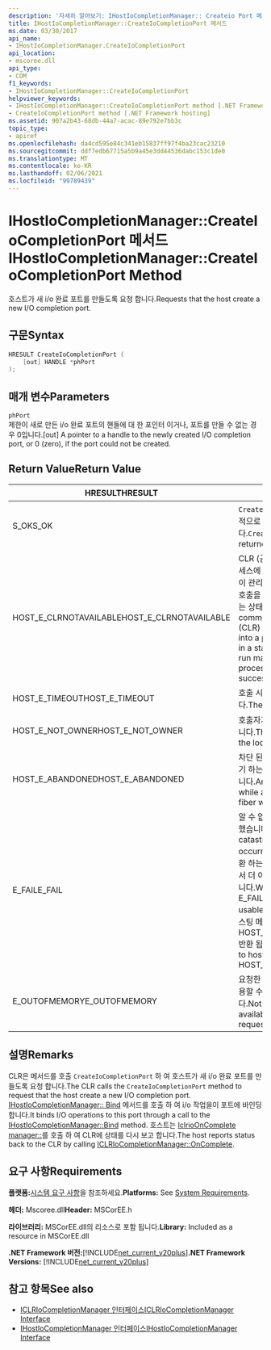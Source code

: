 ```yaml
---
description: '자세히 알아보기: IHostIoCompletionManager:: Createio Port 메서드'
title: IHostIoCompletionManager::CreateIoCompletionPort 메서드
ms.date: 03/30/2017
api_name:
- IHostIoCompletionManager.CreateIoCompletionPort
api_location:
- mscoree.dll
api_type:
- COM
f1_keywords:
- IHostIoCompletionManager::CreateIoCompletionPort
helpviewer_keywords:
- IHostIoCompletionManager::CreateIoCompletionPort method [.NET Framework hosting]
- CreateIoCompletionPort method [.NET Framework hosting]
ms.assetid: 907a2b43-68db-44a7-acac-89e792e7bb3c
topic_type:
- apiref
ms.openlocfilehash: da4cd595e84c341eb15837ff97f4ba23cac23210
ms.sourcegitcommit: ddf7edb67715a5b9a45e3dd44536dabc153c1de0
ms.translationtype: MT
ms.contentlocale: ko-KR
ms.lasthandoff: 02/06/2021
ms.locfileid: "99789439"
---
```

# <a name="ihostiocompletionmanagercreateiocompletionport-method"></a><span data-ttu-id="3cbfe-103">IHostIoCompletionManager::CreateIoCompletionPort 메서드</span><span class="sxs-lookup"><span data-stu-id="3cbfe-103">IHostIoCompletionManager::CreateIoCompletionPort Method</span></span>

<span data-ttu-id="3cbfe-104">호스트가 새 i/o 완료 포트를 만들도록 요청 합니다.</span><span class="sxs-lookup"><span data-stu-id="3cbfe-104">Requests that the host create a new I/O completion port.</span></span>  
  
## <a name="syntax"></a><span data-ttu-id="3cbfe-105">구문</span><span class="sxs-lookup"><span data-stu-id="3cbfe-105">Syntax</span></span>  
  
```cpp  
HRESULT CreateIoCompletionPort (  
    [out] HANDLE *phPort  
);  
```  
  
## <a name="parameters"></a><span data-ttu-id="3cbfe-106">매개 변수</span><span class="sxs-lookup"><span data-stu-id="3cbfe-106">Parameters</span></span>  

 `phPort`  
 <span data-ttu-id="3cbfe-107">제한이 새로 만든 i/o 완료 포트의 핸들에 대 한 포인터 이거나, 포트를 만들 수 없는 경우 0입니다.</span><span class="sxs-lookup"><span data-stu-id="3cbfe-107">[out] A pointer to a handle to the newly created I/O completion port, or 0 (zero), if the port could not be created.</span></span>  
  
## <a name="return-value"></a><span data-ttu-id="3cbfe-108">Return Value</span><span class="sxs-lookup"><span data-stu-id="3cbfe-108">Return Value</span></span>  
  
|<span data-ttu-id="3cbfe-109">HRESULT</span><span class="sxs-lookup"><span data-stu-id="3cbfe-109">HRESULT</span></span>|<span data-ttu-id="3cbfe-110">설명</span><span class="sxs-lookup"><span data-stu-id="3cbfe-110">Description</span></span>|  
|-------------|-----------------|  
|<span data-ttu-id="3cbfe-111">S_OK</span><span class="sxs-lookup"><span data-stu-id="3cbfe-111">S_OK</span></span>|<span data-ttu-id="3cbfe-112">`CreateIoCompletionPort` 성공적으로 반환 되었습니다.</span><span class="sxs-lookup"><span data-stu-id="3cbfe-112">`CreateIoCompletionPort` returned successfully.</span></span>|  
|<span data-ttu-id="3cbfe-113">HOST_E_CLRNOTAVAILABLE</span><span class="sxs-lookup"><span data-stu-id="3cbfe-113">HOST_E_CLRNOTAVAILABLE</span></span>|<span data-ttu-id="3cbfe-114">CLR (공용 언어 런타임)이 프로세스에 로드 되지 않았거나 CLR이 관리 코드를 실행할 수 없거나 호출을 성공적으로 처리할 수 없는 상태에 있습니다.</span><span class="sxs-lookup"><span data-stu-id="3cbfe-114">The common language runtime (CLR) has not been loaded into a process, or the CLR is in a state in which it cannot run managed code or process the call successfully.</span></span>|  
|<span data-ttu-id="3cbfe-115">HOST_E_TIMEOUT</span><span class="sxs-lookup"><span data-stu-id="3cbfe-115">HOST_E_TIMEOUT</span></span>|<span data-ttu-id="3cbfe-116">호출 시간이 초과 되었습니다.</span><span class="sxs-lookup"><span data-stu-id="3cbfe-116">The call timed out.</span></span>|  
|<span data-ttu-id="3cbfe-117">HOST_E_NOT_OWNER</span><span class="sxs-lookup"><span data-stu-id="3cbfe-117">HOST_E_NOT_OWNER</span></span>|<span data-ttu-id="3cbfe-118">호출자가 잠금을 소유 하지 않습니다.</span><span class="sxs-lookup"><span data-stu-id="3cbfe-118">The caller does not own the lock.</span></span>|  
|<span data-ttu-id="3cbfe-119">HOST_E_ABANDONED</span><span class="sxs-lookup"><span data-stu-id="3cbfe-119">HOST_E_ABANDONED</span></span>|<span data-ttu-id="3cbfe-120">차단 된 스레드나 파이버에서 대기 하는 동안 이벤트를 취소 했습니다.</span><span class="sxs-lookup"><span data-stu-id="3cbfe-120">An event was canceled while a blocked thread or fiber was waiting on it.</span></span>|  
|<span data-ttu-id="3cbfe-121">E_FAIL</span><span class="sxs-lookup"><span data-stu-id="3cbfe-121">E_FAIL</span></span>|<span data-ttu-id="3cbfe-122">알 수 없는 치명적인 오류가 발생 했습니다.</span><span class="sxs-lookup"><span data-stu-id="3cbfe-122">An unknown catastrophic failure occurred.</span></span> <span data-ttu-id="3cbfe-123">메서드가 E_FAIL 반환 하는 경우 해당 프로세스 내에서 더 이상 CLR을 사용할 수 없습니다.</span><span class="sxs-lookup"><span data-stu-id="3cbfe-123">When a method returns E_FAIL, the CLR is no longer usable within the process.</span></span> <span data-ttu-id="3cbfe-124">호스팅 메서드를 이후에 호출 하면 HOST_E_CLRNOTAVAILABLE 반환 됩니다.</span><span class="sxs-lookup"><span data-stu-id="3cbfe-124">Subsequent calls to hosting methods return HOST_E_CLRNOTAVAILABLE.</span></span>|  
|<span data-ttu-id="3cbfe-125">E_OUTOFMEMORY</span><span class="sxs-lookup"><span data-stu-id="3cbfe-125">E_OUTOFMEMORY</span></span>|<span data-ttu-id="3cbfe-126">요청한 리소스를 할당 하는 데 사용할 수 있는 메모리가 부족 합니다.</span><span class="sxs-lookup"><span data-stu-id="3cbfe-126">Not enough memory was available to allocate the requested resource.</span></span>|  
  
## <a name="remarks"></a><span data-ttu-id="3cbfe-127">설명</span><span class="sxs-lookup"><span data-stu-id="3cbfe-127">Remarks</span></span>  

 <span data-ttu-id="3cbfe-128">CLR은 메서드를 호출 `CreateIoCompletionPort` 하 여 호스트가 새 i/o 완료 포트를 만들도록 요청 합니다.</span><span class="sxs-lookup"><span data-stu-id="3cbfe-128">The CLR calls the `CreateIoCompletionPort` method to request that the host create a new I/O completion port.</span></span> <span data-ttu-id="3cbfe-129">[IHostIoCompletionManager:: Bind](ihostiocompletionmanager-bind-method.md) 메서드를 호출 하 여 i/o 작업을이 포트에 바인딩합니다.</span><span class="sxs-lookup"><span data-stu-id="3cbfe-129">It binds I/O operations to this port through a call to the [IHostIoCompletionManager::Bind](ihostiocompletionmanager-bind-method.md) method.</span></span> <span data-ttu-id="3cbfe-130">호스트는 [IclrioOnComplete manager::](iclriocompletionmanager-oncomplete-method.md)를 호출 하 여 CLR에 상태를 다시 보고 합니다.</span><span class="sxs-lookup"><span data-stu-id="3cbfe-130">The host reports status back to the CLR by calling [ICLRIoCompletionManager::OnComplete](iclriocompletionmanager-oncomplete-method.md).</span></span>  
  
## <a name="requirements"></a><span data-ttu-id="3cbfe-131">요구 사항</span><span class="sxs-lookup"><span data-stu-id="3cbfe-131">Requirements</span></span>  

 <span data-ttu-id="3cbfe-132">**플랫폼:**[시스템 요구 사항](../../get-started/system-requirements.md)을 참조하세요.</span><span class="sxs-lookup"><span data-stu-id="3cbfe-132">**Platforms:** See [System Requirements](../../get-started/system-requirements.md).</span></span>  
  
 <span data-ttu-id="3cbfe-133">**헤더:** Mscoree.dll</span><span class="sxs-lookup"><span data-stu-id="3cbfe-133">**Header:** MSCorEE.h</span></span>  
  
 <span data-ttu-id="3cbfe-134">**라이브러리:** MSCorEE.dll의 리소스로 포함 됩니다.</span><span class="sxs-lookup"><span data-stu-id="3cbfe-134">**Library:** Included as a resource in MSCorEE.dll</span></span>  
  
 <span data-ttu-id="3cbfe-135">**.NET Framework 버전:**[!INCLUDE[net_current_v20plus](../../../../includes/net-current-v20plus-md.md)]</span><span class="sxs-lookup"><span data-stu-id="3cbfe-135">**.NET Framework Versions:** [!INCLUDE[net_current_v20plus](../../../../includes/net-current-v20plus-md.md)]</span></span>  
  
## <a name="see-also"></a><span data-ttu-id="3cbfe-136">참고 항목</span><span class="sxs-lookup"><span data-stu-id="3cbfe-136">See also</span></span>

- [<span data-ttu-id="3cbfe-137">ICLRIoCompletionManager 인터페이스</span><span class="sxs-lookup"><span data-stu-id="3cbfe-137">ICLRIoCompletionManager Interface</span></span>](iclriocompletionmanager-interface.md)
- [<span data-ttu-id="3cbfe-138">IHostIoCompletionManager 인터페이스</span><span class="sxs-lookup"><span data-stu-id="3cbfe-138">IHostIoCompletionManager Interface</span></span>](ihostiocompletionmanager-interface.md)

